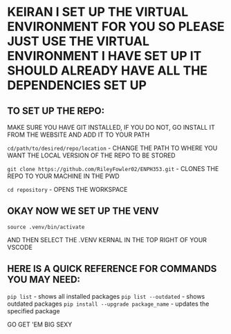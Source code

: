 # KEIRAN I SET UP THE VIRTUAL ENVIRONMENT FOR YOU SO PLEASE JUST USE THE VIRTUAL ENVIRONMENT I HAVE SET UP IT SHOULD ALREADY HAVE ALL THE DEPENDENCIES SET UP 

## TO SET UP THE REPO:
MAKE SURE YOU HAVE GIT INSTALLED, IF YOU DO NOT, GO INSTALL IT FROM THE WEBSITE AND ADD IT TO YOUR PATH

`cd/path/to/desired/repo/location` - CHANGE THE PATH TO WHERE YOU WANT THE LOCAL VERSION OF THE REPO TO BE STORED

`git clone https://github.com/RileyFowler02/ENPH353.git` - CLONES THE REPO TO YOUR MACHINE IN THE PWD

`cd repository` - OPENS THE WORKSPACE


## OKAY NOW WE SET UP THE VENV
`source .venv/bin/activate`

AND THEN SELECT THE .VENV KERNAL IN THE TOP RIGHT OF YOUR VSCODE

## HERE IS A QUICK REFERENCE FOR COMMANDS YOU MAY NEED:
`pip list` - shows all installed packages
`pip list --outdated` - shows outdated packages
`pip install --upgrade package_name` - updates the specified package

GO GET 'EM BIG SEXY
